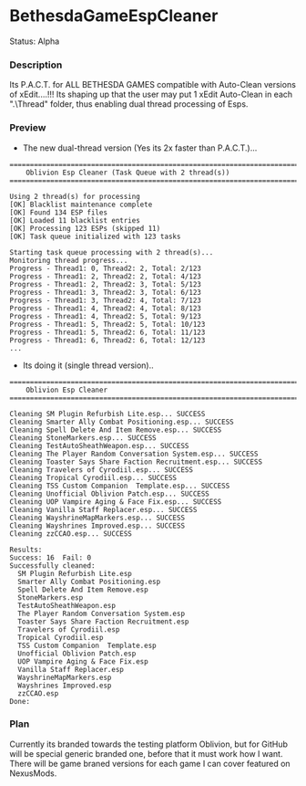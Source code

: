 # BethesdaGameEspCleaner
Status: Alpha

### Description
Its P.A.C.T. for ALL BETHESDA GAMES compatible with Auto-Clean versions of xEdit....!!! Its shaping up that the user may put 1 xEdit Auto-Clean in each ".\Thread" folder, thus enabling dual thread processing of Esps.

### Preview
- The new dual-thread version (Yes its 2x faster than P.A.C.T.)...
```
===============================================================================
    Oblivion Esp Cleaner (Task Queue with 2 thread(s))
===============================================================================

Using 2 thread(s) for processing
[OK] Blacklist maintenance complete
[OK] Found 134 ESP files
[OK] Loaded 11 blacklist entries
[OK] Processing 123 ESPs (skipped 11)
[OK] Task queue initialized with 123 tasks

Starting task queue processing with 2 thread(s)...
Monitoring thread progress...
Progress - Thread1: 0, Thread2: 2, Total: 2/123
Progress - Thread1: 2, Thread2: 2, Total: 4/123
Progress - Thread1: 2, Thread2: 3, Total: 5/123
Progress - Thread1: 3, Thread2: 3, Total: 6/123
Progress - Thread1: 3, Thread2: 4, Total: 7/123
Progress - Thread1: 4, Thread2: 4, Total: 8/123
Progress - Thread1: 4, Thread2: 5, Total: 9/123
Progress - Thread1: 5, Thread2: 5, Total: 10/123
Progress - Thread1: 5, Thread2: 6, Total: 11/123
Progress - Thread1: 6, Thread2: 6, Total: 12/123
...
```
- Its doing it (single thread version)..
```
===============================================================================
    Oblivion Esp Cleaner
===============================================================================

Cleaning SM Plugin Refurbish Lite.esp... SUCCESS
Cleaning Smarter Ally Combat Positioning.esp... SUCCESS
Cleaning Spell Delete And Item Remove.esp... SUCCESS
Cleaning StoneMarkers.esp... SUCCESS
Cleaning TestAutoSheathWeapon.esp... SUCCESS
Cleaning The Player Random Conversation System.esp... SUCCESS
Cleaning Toaster Says Share Faction Recruitment.esp... SUCCESS
Cleaning Travelers of Cyrodiil.esp... SUCCESS
Cleaning Tropical Cyrodiil.esp... SUCCESS
Cleaning TSS Custom Companion  Template.esp... SUCCESS
Cleaning Unofficial Oblivion Patch.esp... SUCCESS
Cleaning UOP Vampire Aging & Face Fix.esp... SUCCESS
Cleaning Vanilla Staff Replacer.esp... SUCCESS
Cleaning WayshrineMapMarkers.esp... SUCCESS
Cleaning Wayshrines Improved.esp... SUCCESS
Cleaning zzCCAO.esp... SUCCESS

Results:
Success: 16  Fail: 0
Successfully cleaned:
  SM Plugin Refurbish Lite.esp
  Smarter Ally Combat Positioning.esp
  Spell Delete And Item Remove.esp
  StoneMarkers.esp
  TestAutoSheathWeapon.esp
  The Player Random Conversation System.esp
  Toaster Says Share Faction Recruitment.esp
  Travelers of Cyrodiil.esp
  Tropical Cyrodiil.esp
  TSS Custom Companion  Template.esp
  Unofficial Oblivion Patch.esp
  UOP Vampire Aging & Face Fix.esp
  Vanilla Staff Replacer.esp
  WayshrineMapMarkers.esp
  Wayshrines Improved.esp
  zzCCAO.esp
Done:
```

### Plan
Currently its branded towards the testing platform Oblivion, but for GitHub will be special generic branded one, before that it must work how I want. There will be game braned versions for each game I can cover featured on NexusMods.
